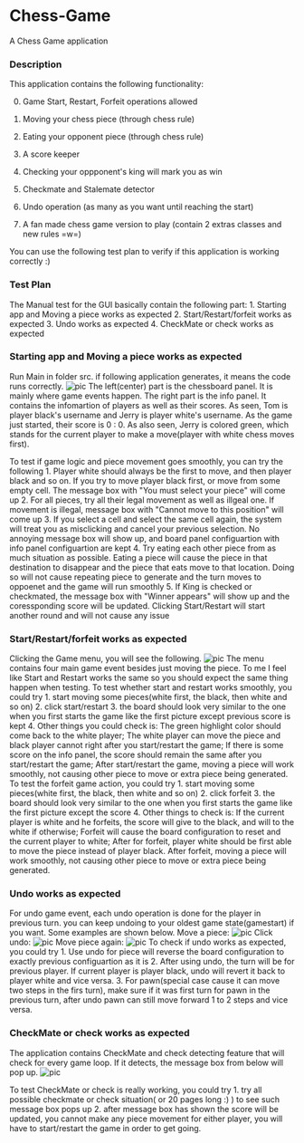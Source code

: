 # Chess-Game
A Chess Game application

### Description

This application contains the following functionality:

0. Game Start, Restart, Forfeit operations allowed

1. Moving your chess piece (through chess rule)

2. Eating your opponent piece (through chess rule)

3. A score keeper

4. Checking your oppponent's king will mark you as win

5. Checkmate and Stalemate detector

6. Undo operation (as many as you want until reaching the start)

7. A fan made chess game version to play (contain 2 extras classes and new rules =w=)

You can use the following test plan to verify if this application is working correctly :)

### Test Plan

The Manual test for the GUI basically contain the following part:
    1. Starting app and Moving a piece works as expected
    2. Start/Restart/forfeit works as expected
    3. Undo works as expected
    4. CheckMate or check works as expected
    
### Starting app and Moving a piece works as expected

Run Main in folder src. if following application generates, it means the code runs correctly.
![pic](Chess-Game/screenshots/hw1.2.png)
The left(center) part is the chessboard panel. It is mainly where game events happen. The right part is the info panel. It contains the infomartion of players as well as their scores. As seen, Tom is player black's username and Jerry is player white's username. As the game just started, their score is 0 : 0. As also seen, Jerry is colored green, which stands for the current player to make a move(player with white chess moves first).

To test if game logic and piece movement goes smoothly, you can try the following
    1. Player white should always be the first to move, and then player black and so on. If you try to move player black first, or move from some empty cell. The message box with "You must select your piece" will come up
    2. For all pieces, try all their legal movement as well as illgeal one. If movement is illegal, message box with "Cannot move to this position" will come up
    3. If you select a cell and select the same cell again, the system will treat you as misclicking and cancel your previous selection. No annoying message box will show up, and board panel configuartion with info panel configuartion are kept
    4. Try eating each other piece from as much situation as possible. Eating a piece will cause the piece in that destination to disappear and the piece that eats move to that location. Doing so will not cause repeating piece to generate and the turn moves to oppoenet and the game will run smoothly
    5. If King is checked or checkmated, the message box with "Winner appears" will show up and the coressponding score will be updated. Clicking Start/Restart will start another round and will not cause any issue

### Start/Restart/forfeit works as expected

Clicking the Game menu, you will see the following.
![pic](Chess-Game/screenshots/menu.png)
The menu contains four main game event besides just moving the piece. To me I feel like Start and Restart works the same so you should expect the same thing happen when testing. To test whether start and restart works smoothly, you could try
    1. start moving some pieces(white first, the black, then white and so on)
    2. click start/restart
    3. the board should look very similar to the one when you first starts the game like the first picture except previous score is kept
    4. Other things you could check is: The green highlight color should come back to the white player; The white player can move the piece and black player cannot right after you start/restart the game; If there is some score on the info panel, the score should remain the same after you start/restart the game; After start/restart the game, moving a piece will work smoothly, not causing other piece to move or extra piece being generated.
To test the forfeit game action, you could try
    1. start moving some pieces(white first, the black, then white and so on)
    2. click forfeit
    3. the board should look very similar to the one when you first starts the game like the first picture except the score
    4. Other things to check is: If the current player is white and he forfeits, the score will give to the black, and will to the white if otherwise; Forfeit will cause the board configuration to reset and the current player to white; After for forfeit, player white should be first able to move the piece instead of player black. After forfeit, moving a piece will work smoothly, not causing other piece to move or extra piece being generated.
    
### Undo works as expected

For undo game event, each undo operation is done for the player in previous turn. you can keep undoing to your oldest game state(gamestart) if you want. Some examples are shown below.
Move a piece:
![pic](Chess-Game/screenshots/undo1.png)
Click undo:
![pic](Chess-Game/screenshots/undo2.png)
Move piece again:
![pic](Chess-Game/screenshots/undo3.png)
To check if undo works as expected, you could try 
    1. Use undo for piece will reverse the board configuration to exactly previous configuartion as it is
    2. After using undo, the turn will be for previous player. If current player is player black, undo will revert it back to player white and vice versa.
    3. For pawn(special case cause it can move two steps in the firs turn), make sure if it was first turn for pawn in the previous turn, after undo pawn can still move forward 1 to 2 steps and vice versa.   
    
### CheckMate or check works as expected

The application contains CheckMate and check detecting feature that will check for every game loop. If it detects, the message box from below will pop up.
![pic](Chess-Game/screenshots/checkmate.png)

To test CheckMate or check is really working, you could try
    1. try all possible checkmate or check situation( or 20 pages long :) ) to see such message box pops up
    2. after message box has shown the score will be updated, you cannot make any piece movement for either player, you will have to start/restart the game in order to get going.




